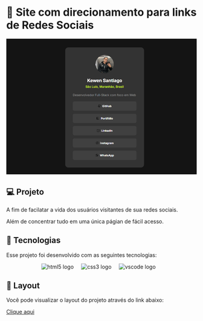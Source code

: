 # 📖 Site com direcionamento para links de Redes Sociais

![print-projeto](https://github.com/KewenSantiago/ProfileSocialLinks/blob/main/assets/Captura%20profile.png)

## 💻 Projeto

A fim de facilatar a vida dos usuários visitantes de sua redes sociais.

Além de concentrar tudo em uma única págian de fácil acesso.

## 🧪 Tecnologias
Esse projeto foi desenvolvido com as seguintes tecnologias:

<div align="center">
  <img src="https://cdn.jsdelivr.net/gh/devicons/devicon/icons/html5/html5-original.svg" height="35" alt="html5 logo"  />
  <img width="12" />
  <img src="https://cdn.jsdelivr.net/gh/devicons/devicon/icons/css3/css3-original.svg" height="35" alt="css3 logo"  />
  <img width="12" />
  <img src="https://cdn.jsdelivr.net/gh/devicons/devicon/icons/vscode/vscode-original.svg" height="35" alt="vscode logo"  />
  <img width="12" />
</div>

## 🔖 Layout

Você pode visualizar o layout do projeto através do link abaixo:

[Clique aqui](https://kewensantiago.github.io/ProfileSocialLinks/)
